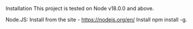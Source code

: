 Installation
This project is tested on Node v18.0.0 and above.

Node.JS: Install from the site - https://nodejs.org/en/ 
Install npm install -g.